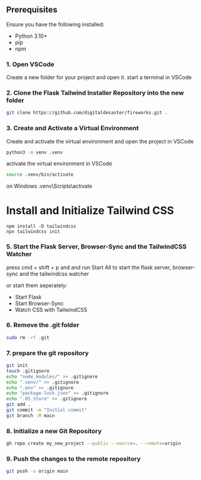 ## Prerequisites

Ensure you have the following installed:

- Python 3.10+
- pip
- npm

### 1. Open VSCode

Create a new folder for your project and open it. start a terminal in VSCode

### 2. Clone the Flask Tailwind Installer Repository into the new folder

```bash
git clone https://github.com/digitaldesaster/fireworks.git .
```

### 3. Create and Activate a Virtual Environment

Create and activate the virtual environment and open the project in VSCode

```bash
python3 -m venv .venv
```

activate the virtual environment in VSCode

```bash
source .venv/bin/activate
```
on Windows .venv\Scripts\activate

# Install and Initialize Tailwind CSS
```
npm install -D tailwindcss
npx tailwindcss init
```

### 5. Start the Flask Server, Browser-Sync and the TailwindCSS Watcher

press cmd + shift + p and and run Start All to start the flask server, browser-sync and the tailwindcss watcher

or start them seperately:

- Start Flask
- Start Browser-Sync
- Watch CSS with TailwindCSS

### 6. Remove the .git folder

```bash
sudo rm -rf .git
```

### 7. prepare the git repository

```bash
git init
touch .gitignore
echo "node_modules/" >> .gitignore
echo ".venv/" >> .gitignore
echo ".env" >> .gitignore
echo "package-lock.json" >> .gitignore
echo ".DS_Store" >> .gitignore
git add .
git commit -m "Initial commit"
git branch -M main
```

### 8. Initialize a new Git Repository

```bash
gh repo create my_new_project --public --source=. --remote=origin
```

### 9. Push the changes to the remote repository

```bash
git push -u origin main
```
